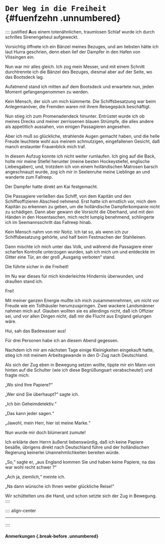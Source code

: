 # `Der Weg in die Freiheit` {#fuenfzehn .unnumbered}

:::: justified
**A**us einem totenähnlichen, traumlosen Schlaf
wurde ich durch schrilles Sirenengeheul
aufgeweckt.

Vorsichtig öffnete ich ein Bänzel meines
Bezuges, und am liebsten hätte ich laut Hurra
geschrien, denn eben lief der Dampfer in den Hafen
von Vlissingen ein.

Nun war mir alles gleich. Ich zog mein Messer,
und mit einem Schnitt durchtrennte ich die Bänzel
des Bezuges, diesmal aber auf der Seite, wo das
Bootsdeck lag.

Aufatmend stand ich mitten auf dem
Bootsdeck und erwartete nun, jeden Moment
gefangengenommen zu werden.

Kein Mensch, der sich um mich kümmerte. Die
Schiffsbesatzung war beim Anlegemanöver, die
Fremden waren mit ihrem Reisegepäck
beschäftigt.

Nun stieg ich zum Promenadendeck hinunter.
Entrüstet wurde ich ob meines Drecks und meiner
zerrissenen blauen Strümpfe, die alles andere
als appetitlich aussahen, von einigen Passagieren
angesehen.

Aber ich muß so glückliche, strahlende Augen
gemacht haben, und die helle Freude leuchtete
wohl aus meinem schmutzigen, eingefallenen
Gesicht, daß manch erstaunter Frauenblick mich
traf.

In diesem Aufzug konnte ich nicht weiter
rumlaufen. Ich ging auf die Back, holte mir meine
Stiefel herunter (meine besten Hockeystiefel,
englische Liebesgaben), und, trotzdem ich von einem
holländischen Matrosen barsch angeschnauzt wurde,
zog ich mir in Seelenruhe meine Lieblinge an und
wanderte zum Fallreep.

Der Dampfer hatte direkt am Kai festgemacht.

Die Passagiere verließen das Schiff, von dem
Kapitän und den Schiffsoffizieren Abschied
nehmend. Erst hatte ich ernstlich vor, mich dem
Kapitän zu erkennen zu geben, um die holländische
Dampferkompanie nicht zu schädigen.
Dann aber gewann die Vorsicht die Oberhand,
und mit den Händen in den Hosentaschen, mich
recht lumpig benehmend, schlingerte ich im
Seemannsschritt das Fallreep hinab.

Kein Mensch nahm von mir Notiz. Ich tat so,
als wenn ich zur Schiffsbesatzung gehörte, und half
beim Festmachen der Stahlleinen.

Dann mischte ich mich unter das Volk, und
während die Passagiere einer scharfen Kontrolle
unterzogen wurden, sah ich mich um und
entdeckte im Gitter eine Tür, an der groß „Ausgang verboten“
stand.

Die führte sicher in die Freiheit!

Im Nu war dieses für mich kinderleichte
Hindernis überwunden, und draußen stand ich.

Frei!

Mit meiner ganzen Energie mußte ich mich
zusammennehmen, um nicht vor Freude wie ein
Tollhäusler herumzuspringen. Zwei wackere
Landsmänner nahmen mich auf. Glauben
wollten sie es allerdings nicht, daß ich Offizier sei,
und vor allen Dingen nicht, daß mir die Flucht
aus England gelungen wäre.

Hui, sah das Badewasser aus!

Für drei Personen habe ich an diesem Abend
gegessen.

Nachdem ich mir am nächsten Tage einige
Kleinigkeiten eingekauft hatte, stieg ich mit meinem
Arbeitsgewande in den D-Zug nach Deutschland.

Als sich der Zug eben in Bewegung setzen wollte,
tippte mir ein Mann von hinten auf die Schulter
(wie ich diese Begrüßungsart verabscheute!) und
fragte mich:

„Wo sind Ihre Papiere?“

„Wer sind Sie überhaupt?“ sagte ich.

„Ich bin Geheimdetektiv.“

„Das kann jeder sagen.“

„Jawohl, mein Herr, hier ist meine Marke.“

Nun wurde mir doch blümerant zumute!

Ich erklärte dem Herrn äußerst liebenswürdig,
daß ich keine Papiere besäße, übrigens direkt nach
Deutschland führe und der holländischen
Regierung keinerlei Unannehmlichkeiten bereiten
würde.

„So,“ sagte er, „aus England kommen Sie
und haben keine Papiere, na das war wohl recht
schwer ?“

„Ach ja, ziemlich,“ meinte ich.

„Na dann wünsche ich Ihnen weiter glückliche
Reise!“

Wir schüttelten uns die Hand, und schon setzte
sich der Zug in Bewegung.
::::

:::: align-center
****
::::

#### **Anmerkungen** {.break-before .unnumbered}
